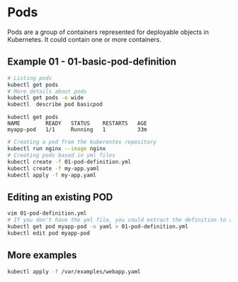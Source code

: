 # Pods
Pods are a group of containers represented for deployable objects in Kubernetes. It could contain one or more containers.

## Example 01 - 01-basic-pod-definition

```bash
# Listing pods
kubectl get pods
# More details about pods
kubectl get pods -o wide
kubectl  describe pod basicpod
```

```console
kubectl get pods
NAME        READY   STATUS    RESTARTS   AGE
myapp-pod   1/1     Running   1          33m
```

```bash
# Creating a pod from the kuberentes repository 
kubectl run nginx --image nginx
# Creating pods based in yml files
kubectl create -f 01-pod-definition.yml
kubectl create -f my-app.yaml
kubectl apply -f my-app.yaml
```

## Editing an existing POD
```bash
vim 01-pod-definition.yml
# If you don't have the yml file, you could extract the definition to a file from a created Pod:
kubectl get pod myapp-pod -o yaml > 01-pod-definition.yml
kubectl edit pod myapp-pod 
```
## More examples
```bash
kubectl apply -f /var/examples/webapp.yaml
```